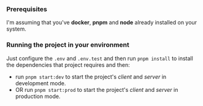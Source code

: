 ### Prerequisites
I'm assuming that you've **docker**, **pnpm** and **node** already installed on your system.

### Running the project in your environment

Just configure the `.env` and `.env.test` and then run `pnpm install` to install the dependencies that project requires and then:
- run `pnpm start:dev` to start the project's _client_ and _server_ in development mode.
- OR run `pnpm start:prod` to start the project's _client_ and _server_ in production mode.